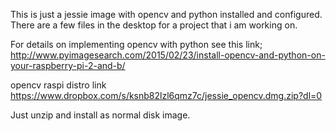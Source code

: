 This is just a jessie image with opencv and python installed and configured. There are a few files in the desktop for a project that i am working on. 

For details on implementing opencv with python see this link;
http://www.pyimagesearch.com/2015/02/23/install-opencv-and-python-on-your-raspberry-pi-2-and-b/

opencv raspi distro link
https://www.dropbox.com/s/ksnb82lzl6qmz7c/jessie_opencv.dmg.zip?dl=0

Just unzip and install as normal disk image.
